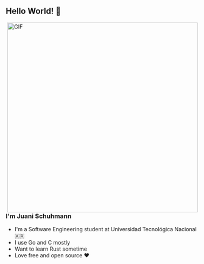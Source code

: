 ## Hello World! 👋

<img align="right" alt="GIF" src="https://1.bp.blogspot.com/-nDLygSjsvcQ/Wzr5_lFGdYI/AAAAAAABPGo/mnNWMEPVWokc_9LJdFrvapfmUHB8_2qhwCKgBGAs/s0/Omake%2BGif%2BAnime%2B-%2BEmiya-san%2BChi%2Bno%2BKyou%2Bno%2BGohan%2B-%2BEpisode%2B7%2B-%2BRin%2BFloats.gif=s0?imgmax=0" width=500 />

### I'm Juani Schuhmann
- I'm a Software Engineering student at Universidad Tecnológica Nacional :argentina:
- I use Go and C mostly 
- Want to learn Rust sometime
- Love free and open source ❤️

<br>
<br>
<br>
<br>
<br>
<br>




